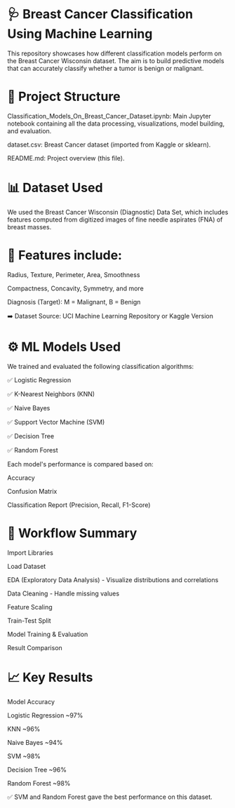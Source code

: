 # 🩺 Breast Cancer Classification Using Machine Learning
This repository showcases how different classification models perform on the Breast Cancer Wisconsin dataset. The aim is to build predictive models that can accurately classify whether a tumor is benign or malignant.

# 📁 Project Structure
Classification_Models_On_Breast_Cancer_Dataset.ipynb: Main Jupyter notebook containing all the data processing, visualizations, model building, and evaluation.

dataset.csv: Breast Cancer dataset (imported from Kaggle or sklearn).

README.md: Project overview (this file).

# 📊 Dataset Used
We used the Breast Cancer Wisconsin (Diagnostic) Data Set, which includes features computed from digitized images of fine needle aspirates (FNA) of breast masses.

# 📌 Features include:
Radius, Texture, Perimeter, Area, Smoothness

Compactness, Concavity, Symmetry, and more

Diagnosis (Target): M = Malignant, B = Benign

➡️ Dataset Source: UCI Machine Learning Repository or Kaggle Version

# ⚙️ ML Models Used
We trained and evaluated the following classification algorithms:

✅ Logistic Regression

✅ K-Nearest Neighbors (KNN)

✅ Naive Bayes

✅ Support Vector Machine (SVM)

✅ Decision Tree

✅ Random Forest

Each model's performance is compared based on:

Accuracy

Confusion Matrix

Classification Report (Precision, Recall, F1-Score)

# 🧠 Workflow Summary
Import Libraries

Load Dataset

EDA (Exploratory Data Analysis) - Visualize distributions and correlations

Data Cleaning - Handle missing values

Feature Scaling

Train-Test Split

Model Training & Evaluation

Result Comparison

# 📈 Key Results
Model	Accuracy

Logistic Regression	~97%

KNN	~96%

Naive Bayes	~94%

SVM	~98%

Decision Tree	~96%

Random Forest	~98%

✅ SVM and Random Forest gave the best performance on this dataset.

